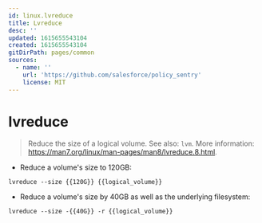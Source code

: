 ```yaml
---
id: linux.lvreduce
title: Lvreduce
desc: ''
updated: 1615655543104
created: 1615655543104
gitDirPath: pages/common
sources:
  - name: ''
    url: 'https://github.com/salesforce/policy_sentry'
    license: MIT
---
```

# lvreduce

> Reduce the size of a logical volume.
> See also: `lvm`.
> More information: <https://man7.org/linux/man-pages/man8/lvreduce.8.html>.

- Reduce a volume's size to 120GB:

`lvreduce --size {{120G}} {{logical_volume}}`

- Reduce a volume's size by 40GB as well as the underlying filesystem:

`lvreduce --size -{{40G}} -r {{logical_volume}}`

